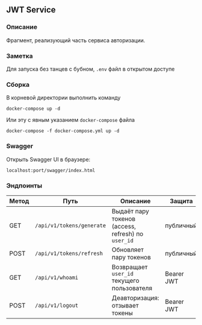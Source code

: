 ## JWT Service

### Описание
Фрагмент, реализующий часть сервиса авторизации.

### Заметка
Для запуска без танцев с бубном, `.env` файл в открытом доступе 

### Сборка
В корневой директории выполнить команду
```shell
docker-compose up -d
```
Или эту с явным указанием `docker-compose` файла
```shell
docker-compose -f docker-compose.yml up -d
```

### Swagger
Открыть Swagger UI в браузере:
```shell
localhost:port/swagger/index.html
```

### Эндпоинты
| Метод | Путь                      | Описание                                           | Защита     |
|-------|---------------------------|----------------------------------------------------|------------|
| GET   | `/api/v1/tokens/generate` | Выдаёт пару токенов (access, refresh) по `user_id` | публичный  |
| POST  | `/api/v1/tokens/refresh`  | Обновляет пару токенов                             | публичный  |
| GET   | `/api/v1/whoami`          | Возвращает `user_id` текущего пользователя         | Bearer JWT |
| POST  | `/api/v1/logout`          | Деавторизация: отзывает токены                     | Bearer JWT |
